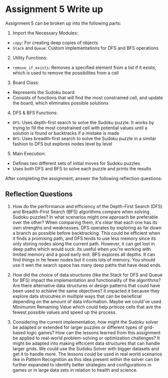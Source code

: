 # Assignment 5 Write up

Assignment 5 can be broken up into the following parts:
1. Import the Necessary Modules:
- `copy`: For creating deep copies of objects
- `Stack` and `Queue`: Custom implementations for DFS and BFS operations
2. Utility Functions: 
- `remove_if_exists`: Removes a specified element from a list if it exists, which is used to remove the possibilites from a cell
3. Board Class:
- Represents the Sudoku board
- Consists of functions that will find the most constrained cell, and update the board, which eliminates possible solutions
4. DFS & BFS Functions:
- `DFS`: Uses depth-first search to solve the Sudoku puzzle. It works by trying to fill the most constrained cell with potential values until a solution is found or backtracks if a mistake is made
- `BFS`: Uses breadth-first search to solve the Sudoku puzzle in a similar fashion to DFS but explores nodes level by level
5. Main Execution:
- Defines two different sets of initial moves for Sudoku puzzles
- Uses both DFS and BFS to solve each puzzle and prints the results


After completing the assignment, answer the following reflection questions:

## Reflection Questions

1. How do the performance and efficiency of the Depth-First Search (DFS) and Breadth-First Search (BFS) algorithms compare when solving Sudoku puzzles? In what scenarios might one approach be preferable over the other?
    When comparing them, it's clear that each one has its own strengths and weaknesses. DFS operates by exploring as far down a branch as possible before backtracking. This could be efficient when it finds a promising path, and DFS tends to use less memory since its only storing nodes along the current path. However, it can get lost in deep paths which would suck. Its useful when you're working with limited memory and a good early exit. BFS explores all depths. It can find things in he fewer nodes but it costs lots of memory. You should use it wen the search space has many deep paths that have dead ends.



2. How did the choice of data structures (like the Stack for DFS and Queue for BFS) impact the implementation and functionality of the algorithms? Are there alternative data structures or design patterns that could have been used to achieve the same objectives?
    it impacted it because they explore data strucutres in multiple ways that can be beneficial depending on the amount of data information. Maybe we could've used Minimumm Remaining Value which could help pritioze cells that ave the fewest possible values and speed up the process.



3. Considering the current implementation, how might the Sudoku solver be adapted or extended for larger puzzles or different types of grid-based logic games? How can the lessons learned from this assignment be applied to real-world problem-solving or optimization challenges?
        It might be adapted into making effcicent data structures that can handle larger grids. We could use the Sudoku Solver with bigger datasets and get it to handle more. The lessons could be used in real world scenarios like in Pattern Recognition as this idea present within the solver can be further expanded to identify better strategies and configurations in games or in large data sets in relation to health and science. 
        